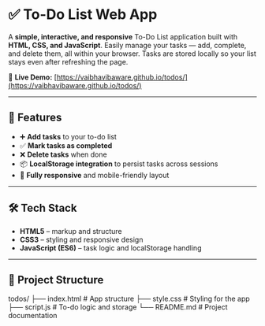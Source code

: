 # ✅ To-Do List Web App

A **simple, interactive, and responsive** To-Do List application built with **HTML, CSS, and JavaScript**. Easily manage your tasks — add, complete, and delete them, all within your browser. Tasks are stored locally so your list stays even after refreshing the page.

🔗 **Live Demo:** [https://vaibhavibaware.github.io/todos/](https://vaibhavibaware.github.io/todos/)

---

## 🎯 Features

- ➕ **Add tasks** to your to-do list
- ✅ **Mark tasks as completed**
- ❌ **Delete tasks** when done
- 📦 **LocalStorage integration** to persist tasks across sessions
- 📱 **Fully responsive** and mobile-friendly layout

---

## 🛠️ Tech Stack

- **HTML5** – markup and structure
- **CSS3** – styling and responsive design
- **JavaScript (ES6)** – task logic and localStorage handling

---

## 📁 Project Structure

todos/
├── index.html # App structure
├── style.css # Styling for the app
├── script.js # To-do logic and storage
└── README.md # Project documentation
